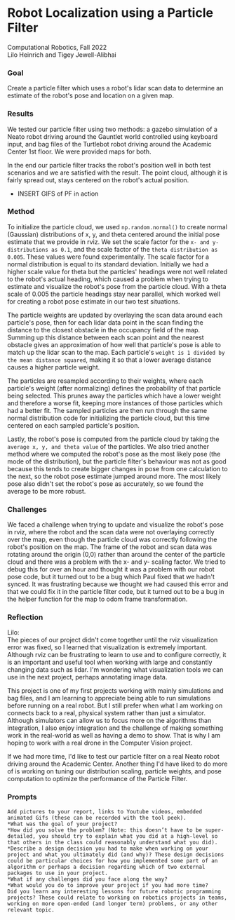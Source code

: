 # Robot Localization using a Particle Filter
Computational Robotics, Fall 2022  
Lilo Heinrich and Tigey Jewell-Alibhai  

### Goal
Create a particle filter which uses a robot's lidar scan data to determine an estimate of the robot's pose and location on a given map. 

### Results
We tested our particle filter using two methods: a gazebo simulation of a Neato robot driving around the Gauntlet world controlled using keyboard input, and bag files of the Turtlebot robot driving around the Academic Center 1st floor. We were provided maps for both.

In the end our particle filter tracks the robot's position well in both test scenarios and we are satisfied with the result. The point cloud, although it is fairly spread out, stays centered on the robot's actual position. 
- INSERT GIFS of PF in action

### Method 
To initialize the particle cloud, we used `np.random.normal()` to create normal (Gaussian) distributions of x, y, and theta centered around the initial pose estimate that we provide in rviz. We set the scale factor for the `x- and y- distributions as 0.1`, and the scale factor of the `theta distribution as 0.005`. These values were found experimentally. The scale factor for a normal distribution is equal to its standard deviation. Initially we had a higher scale value for theta but the particles' headings were not well related to the robot's actual heading, which caused a problem when trying to estimate and visualize the robot's pose from the particle cloud. With a theta scale of 0.005 the particle headings stay near parallel, which worked well for creating a robot pose estimate in our two test situations.

The particle weights are updated by overlaying the scan data around each particle's pose, then for each lidar data point in the scan finding the distance to the closest obstacle in the occupancy field of the map. Summing up this distance between each scan point and the nearest obstacle gives an approximation of how well that particle's pose is able to match up the lidar scan to the map. Each particle's `weight is 1 divided by the mean distance squared`, making it so that a lower average distance causes a higher particle weight. 

The particles are resampled according to their weights, where each particle's weight (after normalizing) defines the probability of that particle being selected. This prunes away the particles which have a lower weight and therefore a worse fit, keeping more instances of those particles which had a better fit. The sampled particles are then run through the same normal distribution code for initializing the particle cloud, but this time centered on each sampled particle's position. 

Lastly, the robot's pose is computed from the particle cloud by taking the `average x, y, and theta value` of the particles. We also tried another method  where we computed the robot's pose as the most likely pose (the mode of the distribution), but the particle filter's behaviour was not as good because this tends to create bigger changes in pose from one calculation to the next, so the robot pose estimate jumped around more. The most likely pose also didn't set the robot's pose as accurately, so we found the average to be more robust. 

### Challenges
We faced a challenge when trying to update and visualize the robot's pose in rviz, where the robot and the scan data were not overlaying correctly over the map, even though the particle cloud was correctly following the robot's position on the map. The frame of the robot and scan data was rotating around the origin (0,0) rather than around the center of the particle cloud and there was a problem with the x- and y- scaling factor. We tried to debug this for over an hour and thought it was a problem with our robot pose code, but it turned out to be a bug which Paul fixed that we hadn't synced. It was frustrating because we thought we had caused this error and that we could fix it in the particle filter code, but it turned out to be a bug in the helper function for the map to odom frame transformation.

### Reflection
Lilo:  
The pieces of our project didn't come together until the rviz visualization error was fixed, so I learned that visualization is extremely important. Although rviz can be frustrating to learn to use and to configure correctly, it is an important and useful tool when working with large and constantly changing data such as lidar. I'm wondering what visualization tools we can use in the next project, perhaps annotating image data. 

This project is one of my first projects working with mainly simulations and bag files, and I am learning to appreciate being able to run simulations before running on a real robot. But I still prefer when what I am working on connects back to a real, physical system rather than just a simulator. Although simulators can allow us to focus more on the algorithms than integration, I also enjoy integration and the challenge of making something work in the real-world as well as having a demo to show. That is why I am hoping to work with a real drone in the Computer Vision project.

If we had more time, I'd like to test our particle filter on a real Neato robot driving around the Academic Center. Another thing I'd have liked to do more of is working on tuning our distribution scaling, particle weights, and pose computation to optimize the performance of the Particle Filter. 



### Prompts
    Add pictures to your report, links to Youtube videos, embedded animated Gifs (these can be recorded with the tool peek).
    *What was the goal of your project?
    *How did you solve the problem? (Note: this doesn’t have to be super-detailed, you should try to explain what you did at a high-level so that others in the class could reasonably understand what you did).
    *Describe a design decision you had to make when working on your project and what you ultimately did (and why)? These design decisions could be particular choices for how you implemented some part of an algorithm or perhaps a decision regarding which of two external packages to use in your project.
    *What if any challenges did you face along the way?
    *What would you do to improve your project if you had more time?
    Did you learn any interesting lessons for future robotic programming projects? These could relate to working on robotics projects in teams, working on more open-ended (and longer term) problems, or any other relevant topic.
